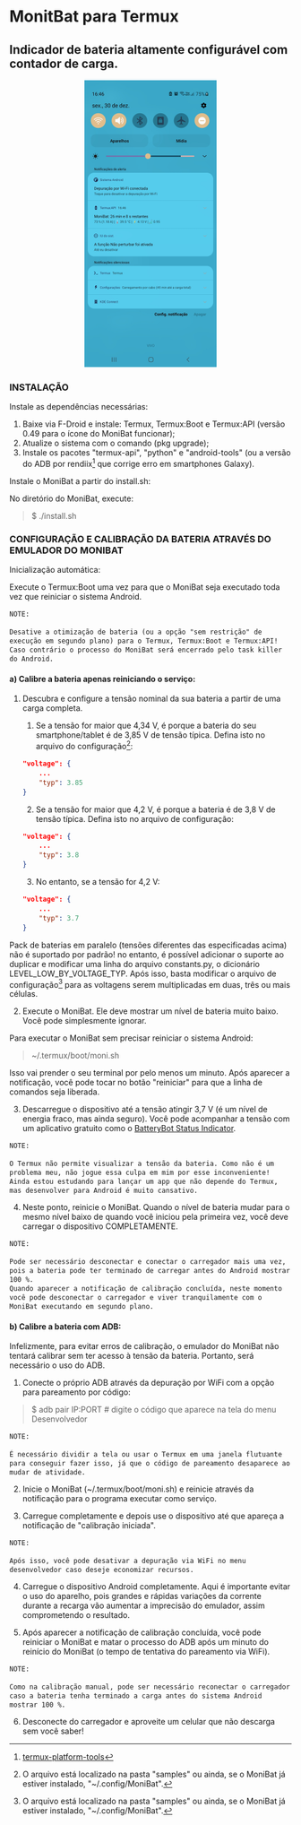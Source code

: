 # MonitBat para Termux

## Indicador de bateria altamente configurável com contador de carga.

<div align="center">
    <img src="https://github.com/cledsupper/monibat/raw/0b2519c4cd7051167c268b56957a506d7e3a4659/samples/preview.jpg" alt="MoniBat na barra de notificações do Android, mostrando tempo restante, percentual, temperatura, tensão e um score da saúde da bateria." style="height: 512px; width:236px;"/>
</div>

### INSTALAÇÃO

Instale as dependências necessárias:

1. Baixe via F-Droid e instale: Termux, Termux:Boot e Termux:API (versão 0.49 para o ícone do MoniBat funcionar);
2. Atualize o sistema com o comando (pkg upgrade);
3. Instale os pacotes "termux-api", "python" e "android-tools" (ou a versão do ADB por rendiix[^1] que corrige erro em smartphones Galaxy).

Instale o MoniBat a partir do install.sh:

No diretório do MoniBat, execute:
> $ ./install.sh


### CONFIGURAÇÃO E CALIBRAÇÃO DA BATERIA ATRAVÉS DO EMULADOR DO MONIBAT

Inicialização automática:

Execute o Termux:Boot uma vez para que o MoniBat seja executado toda vez que reiniciar o sistema Android.

```
NOTE:

Desative a otimização de bateria (ou a opção "sem restrição" de execução em segundo plano) para o Termux, Termux:Boot e Termux:API!
Caso contrário o processo do MoniBat será encerrado pelo task killer do Android.
```

#### a) Calibre a bateria apenas reiniciando o serviço:

1. Descubra e configure a tensão nominal da sua bateria a partir de uma carga completa.

    1. Se a tensão for maior que 4,34 V, é porque a bateria do seu smartphone/tablet é de 3,85 V de tensão típica. Defina isto no arquivo do configuração[^2]:

    ```json
    "voltage": {
        ...
        "typ": 3.85
    }
    ```

    2. Se a tensão for maior que 4,2 V, é porque a bateria é de 3,8 V de tensão típica. Defina isto no arquivo de configuração:
  
    ```json
    "voltage": {
        ...
        "typ": 3.8
    }
    ```


    3. No entanto, se a tensão for 4,2 V:
    ```json
    "voltage": {
        ...
        "typ": 3.7
    }
    ```

Pack de baterias em paralelo (tensões diferentes das especificadas acima) não é suportado por padrão! no entanto, é possível adicionar o suporte ao duplicar e modificar uma linha do arquivo constants.py, o dicionário LEVEL_LOW_BY_VOLTAGE_TYP. Após isso, basta modificar o arquivo de configuração[^2] para as voltagens serem multiplicadas em duas, três ou mais células.

2. Execute o MoniBat. Ele deve mostrar um nível de bateria muito baixo. Você pode simplesmente ignorar.

Para executar o MoniBat sem precisar reiniciar o sistema Android:
> ~/.termux/boot/moni.sh

Isso vai prender o seu terminal por pelo menos um minuto. Após aparecer a notificação, você pode tocar no botão "reiniciar" para que a linha de comandos seja liberada.


3. Descarregue o dispositivo até a tensão atingir 3,7 V (é um nível de energia fraco, mas ainda seguro). Você pode acompanhar a tensão com um aplicativo gratuito como o [BatteryBot Status Indicator](https://play.google.com/store/apps/details?id=com.darshancomputing.BatteryIndicator).

```
NOTE:

O Termux não permite visualizar a tensão da bateria. Como não é um problema meu, não jogue essa culpa em mim por esse inconveniente!
Ainda estou estudando para lançar um app que não depende do Termux, mas desenvolver para Android é muito cansativo.
```

4. Neste ponto, reinicie o MoniBat. Quando o nível de bateria mudar para o mesmo nível baixo de quando você iniciou pela primeira vez, você deve carregar o dispositivo COMPLETAMENTE.
```
NOTE:

Pode ser necessário desconectar e conectar o carregador mais uma vez, pois a bateria pode ter terminado de carregar antes do Android mostrar 100 %.
Quando aparecer a notificação de calibração concluída, neste momento você pode desconectar o carregador e viver tranquilamente com o MoniBat executando em segundo plano.
```


#### b) Calibre a bateria com ADB:

Infelizmente, para evitar erros de calibração, o emulador do MoniBat não tentará calibrar sem ter acesso à tensão da bateria. Portanto, será necessário o uso do ADB.

1. Conecte o próprio ADB através da depuração por WiFi com a opção para pareamento por código:
  > $ adb pair IP:PORT # digite o código que aparece na tela do menu Desenvolvedor

```
NOTE:

É necessário dividir a tela ou usar o Termux em uma janela flutuante para conseguir fazer isso, já que o código de pareamento desaparece ao mudar de atividade.
```

2. Inicie o MoniBat (~/.termux/boot/moni.sh) e reinicie através da notificação para o programa executar como serviço.

3. Carregue completamente e depois use o dispositivo até que apareça a notificação de "calibração iniciada".

```
NOTE:

Após isso, você pode desativar a depuração via WiFi no menu desenvolvedor caso deseje economizar recursos.
```

4. Carregue o dispositivo Android completamente. Aqui é importante evitar o uso do aparelho, pois grandes e rápidas variações da corrente durante a recarga vão aumentar a imprecisão do emulador, assim comprometendo o resultado.

5. Após aparecer a notificação de calibração concluída, você pode reiniciar o MoniBat e matar o processo do ADB após um minuto do reinício do MoniBat (o tempo de tentativa do pareamento via WiFi).

```
NOTE:

Como na calibração manual, pode ser necessário reconectar o carregador caso a bateria tenha terminado a carga antes do sistema Android mostrar 100 %.
```

6. Desconecte do carregador e aproveite um celular que não descarga sem você saber!


[^1]: [termux-platform-tools](https://github.com/rendiix/termux-adb-fastboot)

[^2]: O arquivo está localizado na pasta "samples" ou ainda, se o MoniBat já estiver instalado, "~/.config/MoniBat".
